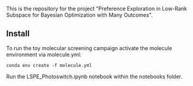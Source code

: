 This is the repository for the project "Preference Exploration in Low-Rank Subspace for Bayesian Optimization with Many Outcomes".

## Install

To run the toy molecular screening campaign activate the molecule environment via molecule.yml:

```
conda env create -f molecule.yml
```

Run the LSPE_Photoswitch.ipynb notebook within the notebooks folder.
